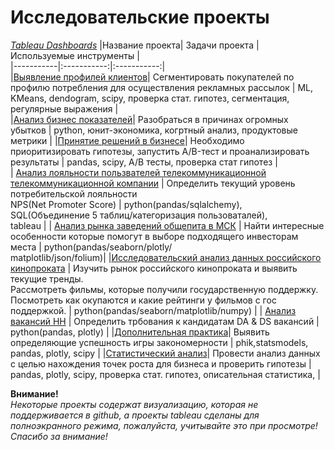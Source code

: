 # Исследовательские проекты
[*Tableau Dashboards*](https://public.tableau.com/app/profile/maksim.polumestnyi/vizzes)
|Название проекта| Задачи проекта | Используемые инструменты |  
|-----------|:-----------:|:-----------:|  
|[Выявление профилей клиентов](https://github.com/HalfSize/practicum_projects/blob/main/identification_of_consumption_profiles.ipynb)| Сегментировать покупателей по профилю потребления для осуществления рекламных рассылок | ML, KMeans, dendogram, scipy, проверка стат. гипотез, сегментация, регулярные выражения |  
|[Анализ бизнес показателей](https://github.com/HalfSize/practicum_projects/blob/main/business_analysis_git.ipynb)| Разобраться в причинах огромных убытков | python, юнит-экономика, когртный анализ, продуктовые метрики |
|[Принятие решений в бизнесе](https://github.com/HalfSize/practicum_projects/blob/main/decision_making_in_business_git.ipynb)| Необходимо приоритизировать гипотезы, запустить A/B-тест и проанализировать результаты | pandas, scipy, A/B тесты, проверка стат гипотез |  
| [Анализ лояльности пользвателей телекоммуникационной<br>телекоммуникационной компании](https://github.com/HalfSize/practicum_projects/blob/main/%D0%90%D0%BD%D0%B0%D0%BB%D0%B8%D0%B7%20%D0%BB%D0%BE%D1%8F%D0%BB%D1%8C%D0%BD%D0%BE%D1%81%D1%82%D0%B8%20%D0%BF%D0%BE%D0%BB%D1%8C%D0%B7%D0%BE%D0%B2%D0%B0%D1%82%D0%B5%D0%BB%D0%B5%D0%B9%20%D1%82%D0%B5%D0%BB%D0%B5%D0%BA%D0%BE%D0%BC%D0%BC%D1%83%D0%BD%D0%B8%D0%BA%D0%B0%D1%86%D0%B8%D0%BE%D0%BD%D0%BD%D0%BE%D0%B9%20%D0%BA%D0%BE%D0%BC%D0%BF%D0%B0%D0%BD%D0%B8%D0%B8.ipynb) | Определить текущий уровень потребительской лояльности <br> NPS(Net Promoter Score) | python(pandas/sqlalchemy),<br>SQL(Объединение 5 таблиц/категоризация пользоваталей),<br>tableau |
| [Анализ рынка заведений общепита в МСК](https://github.com/HalfSize/practicum_projects/blob/main/%D0%A0%D1%8B%D0%BD%D0%BE%D0%BA%20%D0%B7%D0%B0%D0%B2%D0%B5%D0%B4%D0%B5%D0%BD%D0%B8%D0%B9%20%D0%BE%D0%B1%D1%89%D0%B5%D1%81%D1%82%D0%B2%D0%B5%D0%BD%D0%BD%D0%BE%D0%B3%D0%BE%20%D0%BF%D0%B8%D1%82%D0%B0%D0%BD%D0%B8%D1%8F%20%D0%9C%D0%BE%D1%81%D0%BA%D0%B2%D1%8B.ipynb) | Найти интересные особенности которые помогут в выборе подходящего инвесторам места | python(pandas/seaborn/plotly/<br>matplotlib/json/folium)|
|[Исследовательский анализ данных российского кинопроката](https://github.com/HalfSize/practicum_projects/blob/main/%D0%98%D1%81%D1%81%D0%BB%D0%B5%D0%B4%D0%BE%D0%B2%D0%B0%D1%82%D0%B5%D0%BB%D1%8C%D1%81%D0%BA%D0%B8%D0%B9%20%D0%B0%D0%BD%D0%B0%D0%BB%D0%B8%D0%B7%20%D0%B4%D0%B0%D0%BD%D0%BD%D1%8B%D1%85%20%D1%80%D0%BE%D1%81%D1%81%D0%B8%D0%B9%D1%81%D0%BA%D0%BE%D0%B3%D0%BE%20%D0%BA%D0%B8%D0%BD%D0%BE%D0%BF%D1%80%D0%BE%D0%BA%D0%B0%D1%82%D0%B0.ipynb) | Изучить рынок российского кинопроката и выявить текущие тренды.<br>Рассмотреть фильмы, которые получили государственную поддержку.<br>Посмотреть как окупаются и какие рейтинги у фильмов с гос поддержкой. | python(pandas/seaborn/matplotlib/numpy) |
| [Анализ вакансий HH](https://github.com/HalfSize/practicum_projects/blob/main/vacancy_database_analysis.ipynb) | Определить трбования к кандидатам DA & DS вакансий | python(pandas, plotly) |
|[Дополнительная практика](https://github.com/HalfSize/practicum_projects/blob/main/additional_practice.ipynb)| Выявить определяющие успешность игры закономерности | phik,statsmodels, pandas, plotly, scipy |
|[Статистический анализ](https://github.com/HalfSize/practicum_projects/blob/main/stat_analysis_git.ipynb)| Провести анализ данных с целью нахождения точек роста для бизнеса и проверить гипотезы | pandas, plotly, scipy, проверка стат. гипотез, описательная статистика, |  

**Внимание!**<br>*Некоторые проекты содержат визуализацию, которая не поддерживается в github, а проекты tableau сделаны для полноэкранного режима, пожалуйста, учитывайте это при просмотре!
<br>Спасибо за внимание!*
